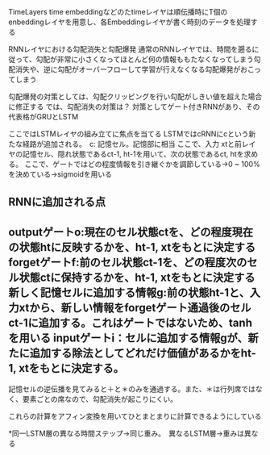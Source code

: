 TimeLayers
time embeddingなどのたtimeレイヤは順伝播時にT個のenbeddingレイヤを用意し、各Embeddingレイヤが書く時刻のデータを処理する


RNNレイヤにおける勾配消失と勾配爆発
通常のRNNレイヤでは、時間を遡るに従って、勾配が非常に小さくなってほとんど何の情報ももたなくなってしまう勾配消失や、逆に勾配がオーバーフローして学習が行えなくなる勾配爆発がおこってしまう

勾配爆発の対策としては、勾配クリッピングを行い勾配がしきい値を超えた場合に修正する
では、勾配消失の対策は？
対策としてゲート付きRNNがあり、その代表格がGRUとLSTM

ここではLSTMレイヤの組み立てに焦点を当てる
LSTMではcRNNにcという新たな経路が追加される。　c: 記憶セル。記憶部に相当
ここで、入力 xtと前レイヤの記憶セル、隠れ状態であるct-1, ht-1を用いて、次の状態であるct, htを求める。
ここで、ゲートではどの程度情報を引き継ぐかを調節している→0 ~ 100%を決めている→sigmoidを用いる

RNNに追加される点
-----------------------
outputゲートo:現在のセル状態ctを、どの程度現在の状態htに反映するかを、ht-1, xtをもとに決定する
forgetゲートf:前のセル状態ct-1を、どの程度次のセル状態ctに保持するかを、ht-1, xtをもとに決定する
新しく記憶セルに追加する情報g:前の状態ht-1と、入力xtから、新しい情報をforgetゲート通過後のセルct-1に追加する。これはゲートではないため、tanhを用いる
inputゲートi：セルに追加する情報gが、新たに追加する除法としてどれだけ価値があるかをht-1, xtをもとに決定する。
------------------------

記憶セルの逆伝播を見てみると＋と＊のみを通過する。また、＊は行列席ではなく、要素ごとの席なので、勾配消失が起こりにくい。

これらの計算をアフィン変換を用いてひとまとまりに計算できるようにしている

*同一LSTM層の異なる時間ステップ→同じ重み。　異なるLSTM層→重みは異なる